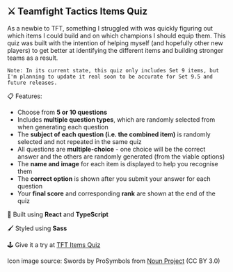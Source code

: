 <h2>⚔️ Teamfight Tactics Items Quiz</h3>

<p>
    As a newbie to TFT, something I struggled with was quickly figuring out which items I could build and on which champions I should equip them. This quiz was built with the intention of helping myself (and hopefully other new players) to get better at identifying the different items and building stronger teams as a result. 
    
    Note: In its current state, this quiz only includes Set 9 items, but I'm planning to update it real soon to be accurate for Set 9.5 and future releases.
</p>

<p>
    📋 Features:
    <ul>
        <li>Choose from <b>5 or 10 questions</b></li>
        <li>Includes <b>multiple question types</b>, which are randomly selected from when generating each question</li>
        <li>The <b>subject of each question (i.e. the combined item)</b> is randomly selected and not repeated in the same quiz</li>
        <li>All questions are <b>multiple-choice</b> - one choice will be the correct answer and the others are randomly generated (from the viable options)</li>
        <li>The <b>name and image</b> for each item is displayed to help you recognise them</li>
        <li>The <b>correct option</b> is shown after you submit your answer for each question</li>
        <li>Your <b>final score</b> and corresponding <b>rank</b> are shown at the end of the quiz</li>
    </ul>
</p>

<p>
    🔨 Built using <b>React</b> and <b>TypeScript</b>
</p>

<p>
    🖌️ Styled using <b>Sass</b>
</p>

<p>
    🕹️ Give it a try at <a href="https://mikasatoo.github.io/tft-items-quiz/" target="_blank">TFT Items Quiz</a>
</p>

<p>
    Icon image source: Swords by ProSymbols from <a href="https://thenounproject.com/browse/icons/term/swords/" target="_blank" title="Swords Icons">Noun Project</a> (CC BY 3.0)
</p>